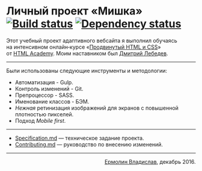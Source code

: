 # Личный проект «Мишка» [![Build status][travis-image]][travis-url] [![Dependency status][dependency-image]][dependency-url]

Этот учебный проект адаптивного вебсайта я выполнил обучаясь на интенсивном онлайн‑курсе «[Продвинутый HTML и CSS](https://htmlacademy.ru/intensive/adaptive)» от [HTML Academy](https://htmlacademy.ru). Моим наставником был [Дмитрий Лебедев](https://htmlacademy.ru/profile/id51265).

---

Были использованы следующие инструменты и методологии:

- Автоматизация - Gulp.
- Контроль изменений - Git.
- Препроцессор - SASS.
- Именование классов - БЭМ.
- _Нежная_ ретинизация изображений для экранов с повышенной плотностью пикселей.
- Подход _Mobile first_.

---

- [Specification.md](Specification.md) — техническое задание проекта.
- [Contributing.md](Contributing.md) — руководство по внесению изменений.

---

<p align="right"><a href="https://vk.com/electrovladyslav" title="VK">Ермолин Владислав</a>, декабрь 2016.</p>

[travis-image]: https://travis-ci.org/htmlacademy-adaptive/123103-mishka.svg?branch=master
[travis-url]: https://travis-ci.org/htmlacademy-adaptive/123103-mishka
[dependency-image]: https://david-dm.org/htmlacademy-adaptive/123103-mishka/dev-status.svg?style=flat-square
[dependency-url]: https://david-dm.org/htmlacademy-adaptive/123103-mishka?type=dev
